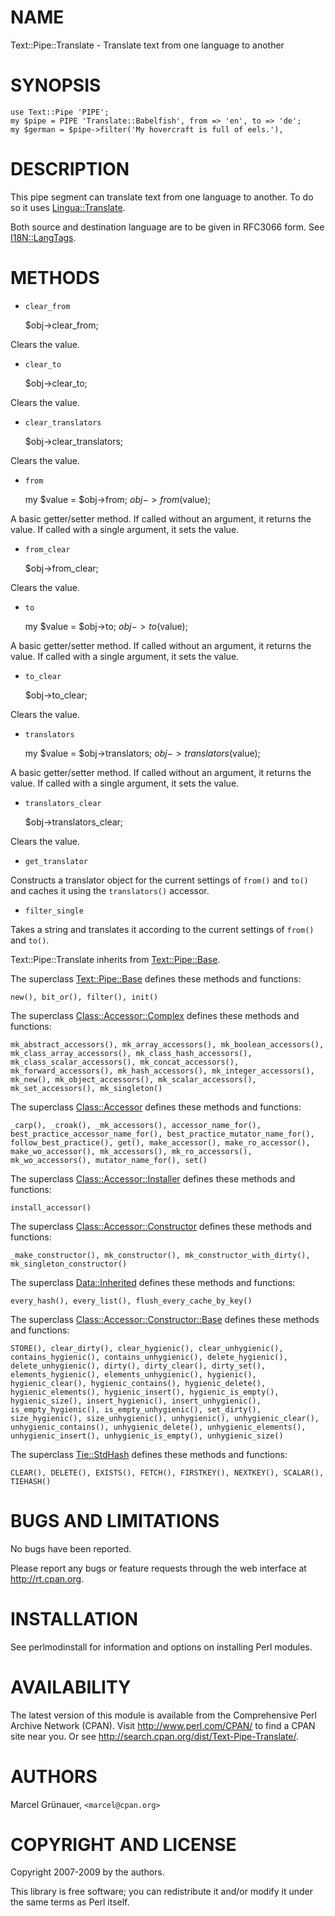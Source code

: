 # NAME

Text::Pipe::Translate - Translate text from one language to another

# SYNOPSIS

    use Text::Pipe 'PIPE';
    my $pipe = PIPE 'Translate::Babelfish', from => 'en', to => 'de';
    my $german = $pipe->filter('My hovercraft is full of eels.'),

# DESCRIPTION

This pipe segment can translate text from one language to another. To do so it
uses [Lingua::Translate](http://search.cpan.org/search?mode=module&query=Lingua::Translate).

Both source and destination language are to be given in RFC3066 form. See
[I18N::LangTags](http://search.cpan.org/search?mode=module&query=I18N::LangTags).

# METHODS

- `clear_from`

    $obj->clear_from;

Clears the value.

- `clear_to`

    $obj->clear_to;

Clears the value.

- `clear_translators`

    $obj->clear_translators;

Clears the value.

- `from`

    my $value = $obj->from;
    $obj->from($value);

A basic getter/setter method. If called without an argument, it returns the
value. If called with a single argument, it sets the value.

- `from_clear`

    $obj->from_clear;

Clears the value.

- `to`

    my $value = $obj->to;
    $obj->to($value);

A basic getter/setter method. If called without an argument, it returns the
value. If called with a single argument, it sets the value.

- `to_clear`

    $obj->to_clear;

Clears the value.

- `translators`

    my $value = $obj->translators;
    $obj->translators($value);

A basic getter/setter method. If called without an argument, it returns the
value. If called with a single argument, it sets the value.

- `translators_clear`

    $obj->translators_clear;

Clears the value.

- `get_translator`

Constructs a translator object for the current settings of `from()` and
`to()` and caches it using the `translators()` accessor.

- `filter_single`

Takes a string and translates it according to the current settings of
`from()` and `to()`.

Text::Pipe::Translate inherits from [Text::Pipe::Base](http://search.cpan.org/search?mode=module&query=Text::Pipe::Base).

The superclass [Text::Pipe::Base](http://search.cpan.org/search?mode=module&query=Text::Pipe::Base) defines these methods and functions:

    new(), bit_or(), filter(), init()

The superclass [Class::Accessor::Complex](http://search.cpan.org/search?mode=module&query=Class::Accessor::Complex) defines these methods and
functions:

    mk_abstract_accessors(), mk_array_accessors(), mk_boolean_accessors(),
    mk_class_array_accessors(), mk_class_hash_accessors(),
    mk_class_scalar_accessors(), mk_concat_accessors(),
    mk_forward_accessors(), mk_hash_accessors(), mk_integer_accessors(),
    mk_new(), mk_object_accessors(), mk_scalar_accessors(),
    mk_set_accessors(), mk_singleton()

The superclass [Class::Accessor](http://search.cpan.org/search?mode=module&query=Class::Accessor) defines these methods and functions:

    _carp(), _croak(), _mk_accessors(), accessor_name_for(),
    best_practice_accessor_name_for(), best_practice_mutator_name_for(),
    follow_best_practice(), get(), make_accessor(), make_ro_accessor(),
    make_wo_accessor(), mk_accessors(), mk_ro_accessors(),
    mk_wo_accessors(), mutator_name_for(), set()

The superclass [Class::Accessor::Installer](http://search.cpan.org/search?mode=module&query=Class::Accessor::Installer) defines these methods and
functions:

    install_accessor()

The superclass [Class::Accessor::Constructor](http://search.cpan.org/search?mode=module&query=Class::Accessor::Constructor) defines these methods and
functions:

    _make_constructor(), mk_constructor(), mk_constructor_with_dirty(),
    mk_singleton_constructor()

The superclass [Data::Inherited](http://search.cpan.org/search?mode=module&query=Data::Inherited) defines these methods and functions:

    every_hash(), every_list(), flush_every_cache_by_key()

The superclass [Class::Accessor::Constructor::Base](http://search.cpan.org/search?mode=module&query=Class::Accessor::Constructor::Base) defines these methods
and functions:

    STORE(), clear_dirty(), clear_hygienic(), clear_unhygienic(),
    contains_hygienic(), contains_unhygienic(), delete_hygienic(),
    delete_unhygienic(), dirty(), dirty_clear(), dirty_set(),
    elements_hygienic(), elements_unhygienic(), hygienic(),
    hygienic_clear(), hygienic_contains(), hygienic_delete(),
    hygienic_elements(), hygienic_insert(), hygienic_is_empty(),
    hygienic_size(), insert_hygienic(), insert_unhygienic(),
    is_empty_hygienic(), is_empty_unhygienic(), set_dirty(),
    size_hygienic(), size_unhygienic(), unhygienic(), unhygienic_clear(),
    unhygienic_contains(), unhygienic_delete(), unhygienic_elements(),
    unhygienic_insert(), unhygienic_is_empty(), unhygienic_size()

The superclass [Tie::StdHash](http://search.cpan.org/search?mode=module&query=Tie::StdHash) defines these methods and functions:

    CLEAR(), DELETE(), EXISTS(), FETCH(), FIRSTKEY(), NEXTKEY(), SCALAR(),
    TIEHASH()

# BUGS AND LIMITATIONS

No bugs have been reported.

Please report any bugs or feature requests through the web interface at
<http://rt.cpan.org>.

# INSTALLATION

See perlmodinstall for information and options on installing Perl modules.

# AVAILABILITY

The latest version of this module is available from the Comprehensive Perl
Archive Network (CPAN). Visit <http://www.perl.com/CPAN/> to find a CPAN
site near you. Or see <http://search.cpan.org/dist/Text-Pipe-Translate/>.

# AUTHORS

Marcel Gr&uuml;nauer, `<marcel@cpan.org>`

# COPYRIGHT AND LICENSE

Copyright 2007-2009 by the authors.

This library is free software; you can redistribute it and/or modify
it under the same terms as Perl itself.

